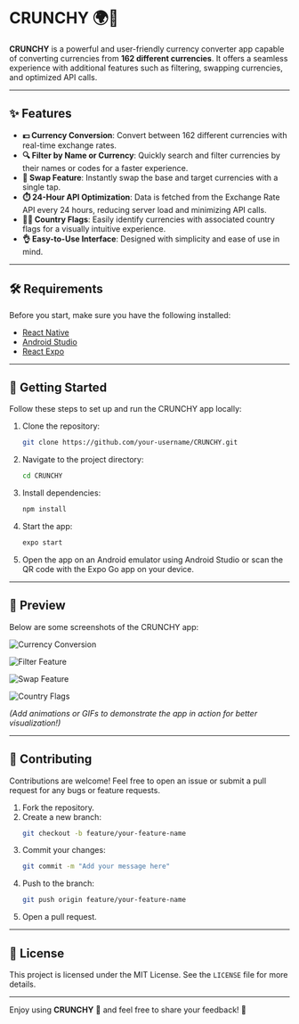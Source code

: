 # CRUNCHY 🌍💱

**CRUNCHY** is a powerful and user-friendly currency converter app capable of converting currencies from **162 different currencies**. It offers a seamless experience with additional features such as filtering, swapping currencies, and optimized API calls.

---

## ✨ Features

- **💵 Currency Conversion**: Convert between 162 different currencies with real-time exchange rates.
- **🔍 Filter by Name or Currency**: Quickly search and filter currencies by their names or codes for a faster experience.
- **🔄 Swap Feature**: Instantly swap the base and target currencies with a single tap.
- **⏱️ 24-Hour API Optimization**: Data is fetched from the Exchange Rate API every 24 hours, reducing server load and minimizing API calls.
- **🏳️‍🌈 Country Flags**: Easily identify currencies with associated country flags for a visually intuitive experience.
- **👌 Easy-to-Use Interface**: Designed with simplicity and ease of use in mind.

---

## 🛠️ Requirements

Before you start, make sure you have the following installed:

- [React Native](https://reactnative.dev/)
- [Android Studio](https://developer.android.com/studio)
- [React Expo](https://expo.dev/)

---

## 🚀 Getting Started

Follow these steps to set up and run the CRUNCHY app locally:

1. Clone the repository:
   ```bash
   git clone https://github.com/your-username/CRUNCHY.git
   ```

2. Navigate to the project directory:
   ```bash
   cd CRUNCHY
   ```

3. Install dependencies:
   ```bash
   npm install
   ```

4. Start the app:
   ```bash
   expo start
   ```

5. Open the app on an Android emulator using Android Studio or scan the QR code with the Expo Go app on your device.

---

## 📸 Preview

Below are some screenshots of the CRUNCHY app:

![Currency Conversion](https://via.placeholder.com/400x300?text=Currency+Conversion+Preview "Currency Conversion Preview")

![Filter Feature](https://via.placeholder.com/400x300?text=Filter+Feature+Preview "Filter Feature Preview")

![Swap Feature](https://via.placeholder.com/400x300?text=Swap+Feature+Preview "Swap Feature Preview")

![Country Flags](https://via.placeholder.com/400x300?text=Country+Flags+Preview "Country Flags Preview")

*(Add animations or GIFs to demonstrate the app in action for better visualization!)*

---

## 🤝 Contributing

Contributions are welcome! Feel free to open an issue or submit a pull request for any bugs or feature requests.

1. Fork the repository.
2. Create a new branch:
   ```bash
   git checkout -b feature/your-feature-name
   ```
3. Commit your changes:
   ```bash
   git commit -m "Add your message here"
   ```
4. Push to the branch:
   ```bash
   git push origin feature/your-feature-name
   ```
5. Open a pull request.

---

## 📜 License

This project is licensed under the MIT License. See the `LICENSE` file for more details.

---

Enjoy using **CRUNCHY** 💸 and feel free to share your feedback! 🌟

